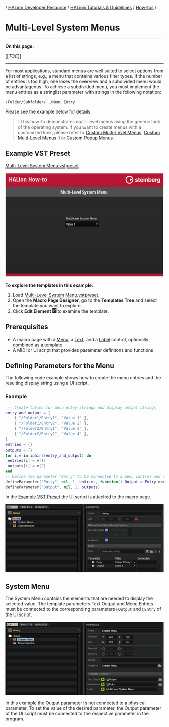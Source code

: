 / [HALion Developer Resource](../../HALion-Developer-Resource.md) / [HALion Tutorials & Guidelines](./HALion-Tutorials-Guidelines.md) / [How-tos](./How-tos.md) /

# Multi-Level System Menus

---

**On this page:**

[[_TOC_]]

---

For most applications, standard menus are well suited to select options from a list of strings, e.g., a menu that contains various filter types. If the number of entries is too high, one loses the overview and a subdivided menu would be advantageous. To achieve a subdivided menu, you must implement the menu entries as a stringlist parameter with strings in the following notation:

``/Folder/Subfolder/../Menu Entry``

Please see the example below for details.

>&#10069; This how-to demonstrates multi-level menus using the generic look of the operating system. If you want to create menus with a customized look, please refer to [Custom Multi-Level Menus](./Custom-Multi-Level-Menus.md), [Custom Multi-Level Menus II](./Custom-Multi-Level-Menus-II.md) or [Custom Popup Menus](./Custom-Popup-Menus.md).

## Example VST Preset

[Multi-Level System Menu.vstpreset](../vstpresets/Multi-Level%20System%20Menu.vstpreset)

![Multi-Level System Menu](../images/Multi-Level-System-Menu.png)

**To explore the templates in this example:**

1. Load [Multi-Level System Menu.vstpreset](../vstpresets/Multi-Level%20System%20Menu.vstpreset).
1. Open the **Macro Page Designer**, go to the **Templates Tree** and select the template you want to explore. 
1. Click **Edit Element** ![Edit Element](../images/EditElement.PNG) to examine the template.

## Prerequisites

* A macro page with a [Menu](../../HALion-Macro-Page/pages/Menu.md), a [Text](../../HALion-Macro-Page/pages/Text.md), and a [Label](../../HALion-Macro-Page/pages/Label.md) control, optionally combined as a template.
* A MIDI or UI script that provides parameter definitons and functions

## Defining Parameters for the Menu

The following code example shows how to create the menu entries and the resulting display string using a UI script.

### Example

```lua
 -- Create tables for menu entry strings and display output strings
entry_and_output = {
    { "/Folder1/Entry1", "Value 1" },
    { "/Folder1/Entry2", "Value 2" },
    { "/Folder2/Entry1", "Value 3" },
    { "/Folder2/Entry2", "Value 4" },
}
entries = {}
outputs = {}
for i,v in ipairs(entry_and_output) do
 entries[i] = v[1]
 outputs[i] = v[2]
end
-- Define the parameter "Entry" to be connected to a menu control and the parameter "Output" to display the selected menu entry
defineParameter("Entry", nil, 1, entries, function() Output = Entry end)
defineParameter("Output", nil, 1, outputs)
```

In the [Example VST Preset](#example-vst-preset) the UI script is attached to the macro page.

![Multi Level System Menu UI Script](../images/Multi-Level-System-Menu-UI-Script.png)

## System Menu

The System Menu contains the elements that are needed to display the selected value. The template parameters Text Output and Menu Entries must be connected to the corresponding parameters ``@Output`` and ``@Entry`` of the UI script.

![Multi Level System Menu Template](../images/Multi-Level-System-Menu-Template.png)

In this example the Output parameter is not connected to a physical parameter. To set the value of the desired parameter, the Output parameter of the UI script must be connected to the respective parameter in the program.
